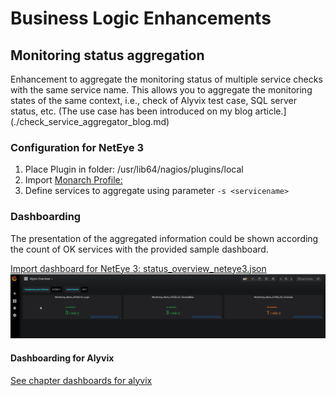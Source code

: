 # Business Logic Enhancements

## Monitoring status aggregation

Enhancement to aggregate the monitoring status of multiple service checks with the same service name. This allows you to aggregate the monitoring states of the same context, i.e., check of Alyvix test case, SQL server status, etc.
(The use case has been introduced on my blog article.](./check_service_aggregator_blog.md)

### Configuration for NetEye 3

1. Place Plugin in folder: /usr/lib64/nagios/plugins/local
2. Import [Monarch Profile: ](./service-profile-monitoring_status_aggregation.xml) 
3. Define services to aggregate using parameter `-s <servicename>`

### Dashboarding 

The presentation of the aggregated information could be shown according the count of OK services with the provided sample dashboard.

[Import dashboard for NetEye 3: status_overview_neteye3.json](status_overview_neteye3.json)
![service_status_aggregation_dashboard](check_service_aggregator_dashboard.png)

#### Dashboarding for Alyvix

[See chapter dashboards for alyvix](../analytics_dashboards/alyvix)
